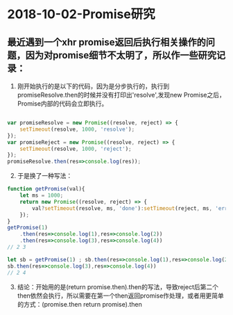 # 2018-10-02-Promise研究

## 最近遇到一个xhr promise返回后执行相关操作的问题，因为对promise细节不太明了，所以作一些研究记录： 

1. 刚开始执行的是以下的代码，因为是分步执行的，执行到promiseResolve.then的时候并没有打印出'resolve',发现new Promise之后，Promise内部的代码会立即执行。


```javascript

var promiseResolve = new Promise((resolve, reject) => {
	setTimeout(resolve, 1000, 'resolve');
});
var promiseReject = new Promise((resolve, reject) => {
	setTimeout(resolve, 1000, 'reject');
});
promiseResolve.then(res=>console.log(res));
```

2. 于是换了一种写法：


```javascript
function getPromise(val){
	let ms = 1000;
	return new Promise((resolve, reject) => {
        val?setTimeout(resolve, ms, 'done'):setTimeout(reject, ms, 'error')
    });
}
getPromise(1)
    .then(res=>console.log(1),res=>console.log(2))
    .then(res=>console.log(3),res=>console.log(4))
// 2 3 

let sb = getPromise(1) ; sb.then(res=>console.log(1),res=>console.log(2));
sb.then(res=>console.log(3),res=>console.log(4))
// 2 4

```

3. 结论：开始用的是(return promise.then).then的写法，导致reject后第二个then依然会执行，所以需要在第一个then返回promise作处理，或者用更简单的方式：(promise.then return promise).then
